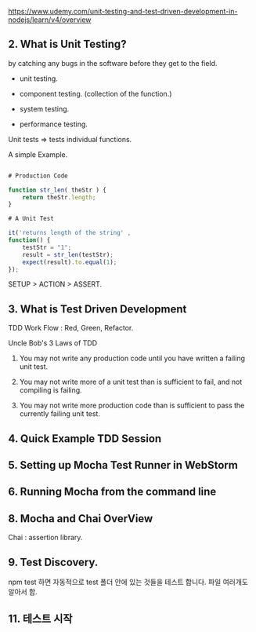 https://www.udemy.com/unit-testing-and-test-driven-development-in-nodejs/learn/v4/overview


## 2. What is Unit Testing?

by catching any bugs in the software before they get to the field.

* unit testing.

* component testing. (collection of the function.)

* system testing.

* performance testing.

Unit tests => tests individual functions.

A simple Example.

```javascript

# Production Code

function str_len( theStr ) {
    return theStr.length;
}

# A Unit Test

it('returns length of the string' ,
function() {
    testStr = "1";
    result = str_len(testStr);
    expect(result).to.equal(1);
});

```

SETUP > ACTION > ASSERT.



## 3. What is Test Driven Development

TDD Work Flow : Red, Green, Refactor.

Uncle Bob's 3 Laws of TDD

1. You may not write any production code until you have written a failing unit test.

2. You may not write more of a unit test than is sufficient to fail, and not compiling is failing.

3. You may not write more production code than is sufficient to pass the currently failing unit test.

## 4. Quick Example TDD Session

## 5. Setting up Mocha Test Runner in WebStorm

## 6. Running Mocha from the command line

## 8. Mocha and Chai OverView

Chai : assertion library.

## 9. Test Discovery.

npm test 하면 자동적으로 test 폴더 안에 있는 것들을 테스트 합니다. 파일 여러개도 알아서 함.

## 11. 테스트 시작
